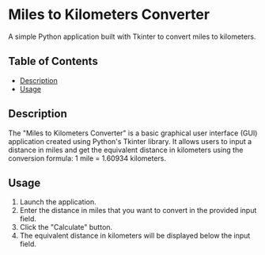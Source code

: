 # Miles to Kilometers Converter

A simple Python application built with Tkinter to convert miles to kilometers.

## Table of Contents

- [Description](#description)
- [Usage](#usage)

## Description

The "Miles to Kilometers Converter" is a basic graphical user interface (GUI) application created using Python's Tkinter library. It allows users to input a distance in miles and get the equivalent distance in kilometers using the conversion formula: 1 mile = 1.60934 kilometers.

## Usage

1. Launch the application.
2. Enter the distance in miles that you want to convert in the provided input field.
3. Click the "Calculate" button.
4. The equivalent distance in kilometers will be displayed below the input field.
